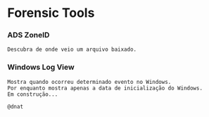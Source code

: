 # Forensic Tools

### ADS ZoneID
```
Descubra de onde veio um arquivo baixado.
``` 

### Windows Log View
```
Mostra quando ocorreu determinado evento no Windows.
Por enquanto mostra apenas a data de inicialização do Windows.
Em construção...
``` 

```
@dnat
```